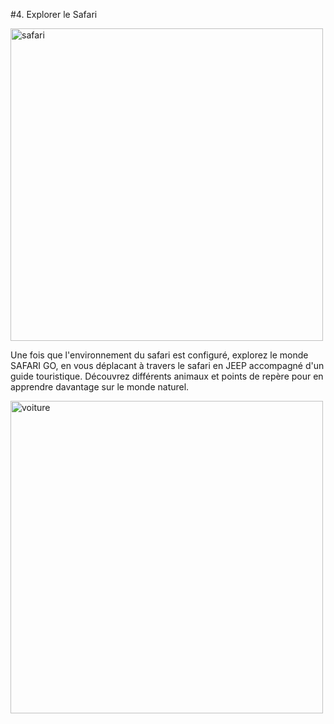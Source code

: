 #4. Explorer le Safari

<img src="/image/safari.png" alt="safari" width="500" height="500">

Une fois que l'environnement du safari est configuré, explorez le monde SAFARI GO,  en vous déplacant à travers le safari en JEEP accompagné d'un guide touristique. Découvrez différents animaux et points de repère pour en apprendre davantage sur le monde naturel.


<img src="/image/voiture.png" alt="voiture" width="500" height="500">
